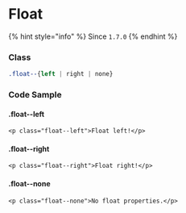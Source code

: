 # Float

{% hint style="info" %}
Since `1.7.0`
{% endhint %}

### Class

```css
.float--{left | right | none}
```

### Code Sample

#### .float--left

```markup
<p class="float--left">Float left!</p>
```

#### .float--right

```markup
<p class="float--right">Float right!</p>
```

#### .float--none

```markup
<p class="float--none">No float properties.</p>
```

